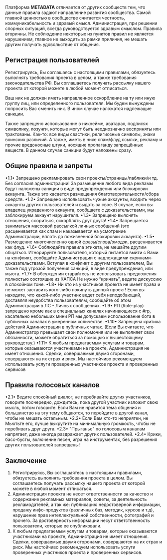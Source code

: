 Платформа **METADATA** отличается от других сообществ тем, что данные правила задают направление развития сообщества. Самой главной ценностью в сообществе считается честность, коммуникабельность и здравый смысл. Администрация, при решении спорных ситуаций, всегда руководствуется здравым смыслом. Правила вторичны. Не соблюдение некоторых из пунктов правил не является нарушением, главное не выходить за рамки приличия, не мешать другим получать удовольствие от общения.

## Регистрация пользователей

Регистрируясь, Вы соглашаясь с настоящими правилами, обязуетесь выполнять требования проекта в целом, а также требования законодательства РФ. Вы соглашаетесь получать рассылку нашего проекта от которой можете в любой момент отписаться.

Ваш ник не должен иметь направленное оскорбление на ту или иную группу лиц, или определенного пользователя. Мы будем вынуждены попросить Вас сменить ник. В ином случае наложатся надлежащие санкции.

Также запрещено использование в никнейме, аватарах, подписях символику, лозунги, которые могут быть неоднозначно восприняты или трактованы. Как-то: все виды свастики, религиозные символы, знаки воинских различий. А также, иметь в нике спам/флуд ссылки, рекламу и прочие вредоносные штуки, носящие пропаганду запрещённых веществ. В данном случае санкции будут наложены сразу.

## Общие правила и запреты

•1.1• Запрещено рекламировать свои проекты/страницы/паблики/и тд. Без согласия администрации! За размещение любого вида рекламы будут наложены санкции в виде предупреждения или блокировки аккаунта. Также это касается размещения благотворительности/сбора средств.
•1.2• Запрещено использовать чужие аккаунты, входить через аккаунты других пользователей и выдать за свое. В случае, если вы владелец украденного аккаунта,
сообщаете с доказательствами, мы заблокируем аккаунт нарушителя.
•1.3• Запрещено выяснять отношения, ссориться, оскорблять друг друга!
•1.4• Запрещается заниматься массовой рассылкой личных сообщений (это расценивается как спам и наказывается на усмотрение Администрации, вплоть до пожизненной блокировки аккаунта).
•1.5• Размещение многочисленно одной фразы/слова/эмодзи, расценивается как флуд. 
•1.6• Соблюдайте правила этикета, не мешайте другим общаться. Игнорируйте пользователя, который пытается выйти с Вами на конфликт, сообщайте Администрации с надлежащими скринами-доказательствами. Вступая в конфликт с другим пользователем, Вы также под угрозой получения санкций, в виде предупреждения, или мьюта.
•1.7• В обсуждении старайтесь не использовать предложения полностью
состоящие из КАПСА Не нужно “кричать”, ведите дискуссию в спокойном тоне.
•1.8• Ни кто из участников проекта не имеет права и не может заставить кого-либо покинуть данный проект! Если вы находите, что какой-либо участник ведет себя неподобающий, доставляя неудобства пользователям, сообщайте об этом Администрации в ЛС - Личных сообщениях.
•1.9• РП (Role-play) запрещено кроме как в специальных каналах начинающиеся с #rp, касательно небольших мини РП мы допускаем использование бота в публичных каналах в умеренном количестве.
•1.10• Запрещена критика действий Администрации в публичных чатах. (Если Вы считаете, что Администратор превышает свои полномочия или не выполняет свои обязанности, можете обратиться за помощью к вышестоящему руководству.)
•1.11• К любым предлагаемым услугам и товарам, которые оказываются участниками на проекте, Администрация не имеет отношения. Сделки, совершаемые двумя сторонами, совершаются на их страх и риск. Мы настойчиво рекомендуем
использовать услуги проверенных участников проекта и проверенных сервисов

## Правила голосовых каналов

•2.1• Ведите спокойный диалог, не перебивайте других участников, говорите поочередно, дождитесь, пока другой участник изложит свою мысль, потом говорите. Если Вам не нравится тема общения и большинство на эту тему общаются, то перейдите в другой канал, чтобы не мешать остальным.
•2.2• Если Вам кто-то неприятен, не Мьютьте его, лучше выкрутите на минимальную громкость, чтобы не перебивать друг друга. 
•2.3• "Прыганье" по голосовым каналам напрягает, даже иногда раздражает других пользователей.
•2.4• Крики, басс-бусты, включение песен, игра на инструментах, без разрешения других пользователей запрещены!

## Заключение

1. Регистрируясь, Вы соглашаятесь с настоящими правилами, обязуетесь выполнять требования проекта в целом. Вы соглашаетесь получать рассылку нашего проекта от которой можете в любой момент отписаться.
2. Администрация проекта не несет ответственности за качество и содержание рекламных материалов, советы, за деятельность рекламодателей, а так же: публикацию недостоверной информации, продажу инфо-продуктов (различных баз, методик, курсов и т.д), нарушение прав интеллектуальной собственности, фотографий и прочего. За достоверность информации несут ответственность пользователи, которые ее опубликовали.
3. К любым предлагаемым услугам и товарам, которые оказываются участниками на проекте, Администрация не имеет отношения. Сделки, совершаемые двумя сторонами, совершаются на их страх и риск. Мы настойчиво рекомендуем использовать услуги проверенных участников проекта и проверенных сервисов.
